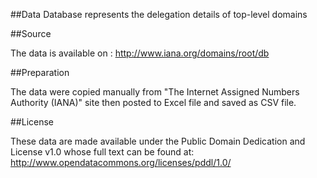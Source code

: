 ##Data
Database represents the delegation details of top-level domains

##Source

The data is available on :
http://www.iana.org/domains/root/db

##Preparation

The data were copied manually from "The Internet Assigned Numbers Authority (IANA)" site then posted to Excel file and saved as CSV file.

##License

These data are made available under the Public Domain Dedication and License v1.0 whose full text can be found at: http://www.opendatacommons.org/licenses/pddl/1.0/
